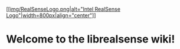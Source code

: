 [[[img/RealSenseLogo.png|alt="Intel RealSense Logo"|width=800px|align="center"]]](https://github.com/IntelRealSense/librealsense)


Welcome to the librealsense wiki!
===============
